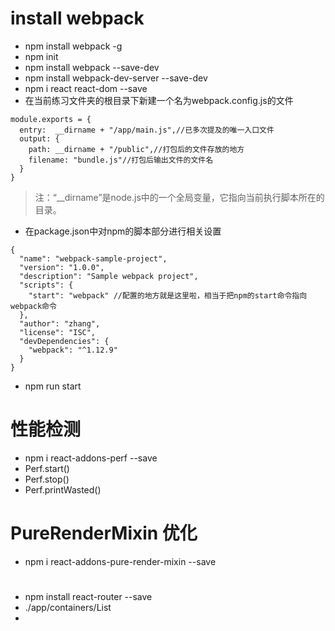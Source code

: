 # install webpack
- npm install webpack -g
- npm init
- npm install webpack --save-dev
- npm install webpack-dev-server --save-dev
- npm i react react-dom --save
- 在当前练习文件夹的根目录下新建一个名为webpack.config.js的文件

```
module.exports = {
  entry:  __dirname + "/app/main.js",//已多次提及的唯一入口文件
  output: {
    path: __dirname + "/public",//打包后的文件存放的地方
    filename: "bundle.js"//打包后输出文件的文件名
  }
}
```

>注：“__dirname”是node.js中的一个全局变量，它指向当前执行脚本所在的目录。
- 在package.json中对npm的脚本部分进行相关设置
```
{
  "name": "webpack-sample-project",
  "version": "1.0.0",
  "description": "Sample webpack project",
  "scripts": {
    "start": "webpack" //配置的地方就是这里啦，相当于把npm的start命令指向webpack命令
  },
  "author": "zhang",
  "license": "ISC",
  "devDependencies": {
    "webpack": "^1.12.9"
  }
}
```

- npm run start




# 性能检测
- npm i react-addons-perf --save
- Perf.start()
- Perf.stop()
- Perf.printWasted()



# PureRenderMixin 优化
- npm i react-addons-pure-render-mixin --save



# 
- npm install react-router --save
- ./app/containers/List
- 
